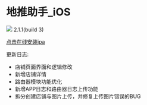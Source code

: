 # 地推助手_iOS

![](https://cnzlh.github.io/ios_57.png)
2.1.1(build 3)

<a href="itms-services://?action=download-manifest&url=https://cnzlh.github.io/manifest.plist">点击在线安装ipa</a>

更新日志:
* 店铺页面界面和逻辑修改
* 新增店铺详情
* 路由器模块功能优化
* 新增APP日志和路由器日志上传功能
* 拆分创建店铺与图片上传，并修复上传图片错误的BUG


